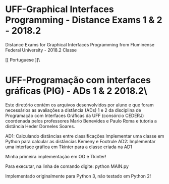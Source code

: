 # UFF-Graphical Interfaces Programming - Distance Exams 1 & 2 - 2018.2
Distance Exams for Graphical Interfaces Programming from Fluminense Federal University - 2018.2 Classe

[[ Portuguese ]]\
# UFF-Programação com interfaces gráficas (PIG) - ADs 1 & 2 2018.2\
Este diretório contém os arquivos desenvolvidos por aluno e que foram necessários as avaliações a distância (ADs) 1 e 2 da disciplina de Programação com Interfaces Gráficas da UFF (consórcio CEDERJ) coordenada pelos professores Mario Benevides e Paulo Roma e tutoria a distância Heder Dorneles Soares.

AD1: Calculando distâncias entre classificações Implementar uma classe em Python para calcular as distâncias Kemeny e Footrule AD2: Implementar uma interface gráfica em Tkinter para a classe criada na AD1

Minha primeira implementação em OO e Tkinter!

Para executar, na linha de comando digite: python MAIN.py

Implementado originalmente para Python 3, não testado em Python 2!
